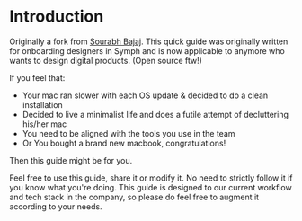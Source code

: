 # Introduction

Originally a fork from [Sourabh Bajaj](http://sourabhbajaj.com/mac-setup/). This quick guide was originally written for onboarding designers in Symph and is now applicable to anymore who wants to design digital products. \(Open source ftw!\)

If you feel that:

* Your mac ran slower with each OS update & decided to do a clean installation
* Decided to live a minimalist life and does a futile attempt of decluttering his/her mac
* You need to be aligned with the tools you use in the team
* Or You bought a brand new macbook, congratulations!

Then this guide might be for you.

Feel free to use this guide, share it or modify it. No need to strictly follow it if you know what you're doing. This guide is designed to our current workflow and tech stack in the company, so please do feel free to augment it according to your needs.

